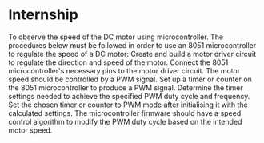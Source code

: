 # Internship
To observe the speed of the DC motor using microcontroller.
The procedures below must be followed in order to use an 8051 microcontroller to regulate the speed of a DC motor:
Create and build a motor driver circuit to regulate the direction and speed of the motor.
Connect the 8051 microcontroller's necessary pins to the motor driver circuit.
The motor speed should be controlled by a PWM signal.
Set up a timer or counter on the 8051 microcontroller to produce a PWM signal.
Determine the timer settings needed to achieve the specified PWM duty cycle and frequency.
Set the chosen timer or counter to PWM mode after initialising it with the calculated settings.
The microcontroller firmware should have a speed control algorithm to modify the PWM duty cycle based on the intended motor speed.
